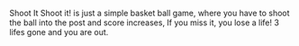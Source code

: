 Shoot It
Shoot it! is just a simple basket ball game, where you have to shoot the ball into the post and score increases, If you miss it, you lose a life! 3 lifes gone and you are out.
